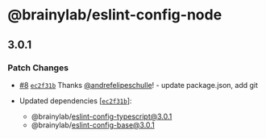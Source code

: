 # @brainylab/eslint-config-node

## 3.0.1

### Patch Changes

- [#8](https://github.com/brainylab/eslint-config/pull/8) [`ec2f31b`](https://github.com/brainylab/eslint-config/commit/ec2f31bca4b96ec0131751c72d0048237fdc2ce7) Thanks [@andrefelipeschulle](https://github.com/andrefelipeschulle)! - update package.json, add git

- Updated dependencies [[`ec2f31b`](https://github.com/brainylab/eslint-config/commit/ec2f31bca4b96ec0131751c72d0048237fdc2ce7)]:
  - @brainylab/eslint-config-typescript@3.0.1
  - @brainylab/eslint-config-base@3.0.1
